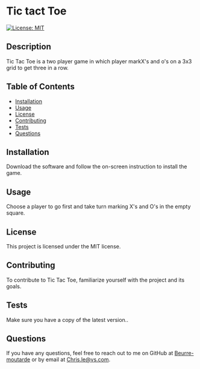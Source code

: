 
# Tic tact Toe
[![License: MIT](https://img.shields.io/badge/License-MIT-yellow.svg)](https://opensource.org/licenses/MIT)
        
## Description
Tic Tac Toe is a two player game in which player markX's and o's on a 3x3 grid to get three in a row.
        
## Table of Contents

- [Installation](#installation)
- [Usage](#usage)
- [License](#license)
- [Contributing](#contributing)
- [Tests](#tests)
- [Questions](#questions)
        
## Installation

Download the software and follow the on-screen instruction to install the game.
        
## Usage

Choose a player to go first and take turn marking X's and O's in the empty square.
        
## License

This project is licensed under the MIT license.
        
## Contributing

To contribute to Tic Tac Toe, familiarize yourself with the project and its goals.
        
## Tests
Make sure you have a copy of the latest version..
        
## Questions

If you have any questions, feel free to reach out to me on GitHub at [Beurre-moutarde](https://github.com/Beurre-moutarde) or by email at Chris.le@vs.com. 